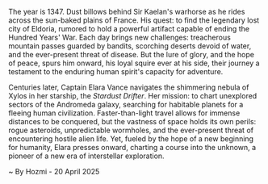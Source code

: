 
The year is 1347.  Dust billows behind Sir Kaelan's warhorse as he rides across the sun-baked plains of France.  His quest: to find the legendary lost city of Eldoria, rumored to hold a powerful artifact capable of ending the Hundred Years' War.  Each day brings new challenges: treacherous mountain passes guarded by bandits, scorching deserts devoid of water, and the ever-present threat of disease.  But the lure of glory, and the hope of peace, spurs him onward, his loyal squire ever at his side, their journey a testament to the enduring human spirit's capacity for adventure.

Centuries later, Captain Elara Vance navigates the shimmering nebula of Xylos in her starship, the *Stardust Drifter*.  Her mission: to chart unexplored sectors of the Andromeda galaxy, searching for habitable planets for a fleeing human civilization.  Faster-than-light travel allows for immense distances to be conquered, but the vastness of space holds its own perils: rogue asteroids, unpredictable wormholes, and the ever-present threat of encountering hostile alien life. Yet, fueled by the hope of a new beginning for humanity, Elara presses onward, charting a course into the unknown, a pioneer of a new era of interstellar exploration.

~ By Hozmi - 20 April 2025
